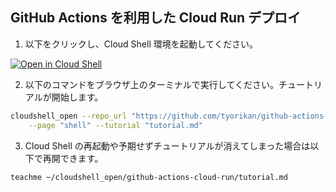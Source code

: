 
## GitHub Actions を利用した Cloud Run デプロイ

1. 以下をクリックし、Cloud Shell 環境を起動してください。

[![Open in Cloud Shell](https://gstatic.com/cloudssh/images/open-btn.png)](https://console.cloud.google.com/home/dashboard?cloudshell=true)

2. 以下のコマンドをブラウザ上のターミナルで実行してください。チュートリアルが開始します。

```sh
cloudshell_open --repo_url "https://github.com/tyorikan/github-actions-cloud-run" \
    --page "shell" --tutorial "tutorial.md"
```

3. Cloud Shell の再起動や予期せずチュートリアルが消えてしまった場合は以下で再開できます。

```sh
teachme ~/cloudshell_open/github-actions-cloud-run/tutorial.md
```
